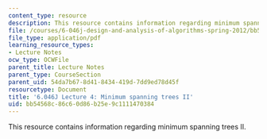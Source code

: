 ```yaml
---
content_type: resource
description: This resource contains information regarding minimum spanning trees II.
file: /courses/6-046j-design-and-analysis-of-algorithms-spring-2012/bb54568c86c60d86b25e9c1111470384_MIT6_046JS12_lec04.pdf
file_type: application/pdf
learning_resource_types:
- Lecture Notes
ocw_type: OCWFile
parent_title: Lecture Notes
parent_type: CourseSection
parent_uid: 54da7b67-8d41-8434-419d-7dd9ed78d45f
resourcetype: Document
title: '6.046J Lecture 4: Minimum spanning trees II'
uid: bb54568c-86c6-0d86-b25e-9c1111470384
---
```

This resource contains information regarding minimum spanning trees II.

